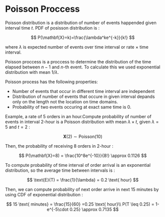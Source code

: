 # **Poisson Proccess**

Poisson distribution is a distribution of number of events happended given interval time $t$. PDF of posisson distribution is :

$$
P(\mathbf{X}=k)=\frac{\lambda^ke^{-k}}{k!}
$$

where $\lambda$ is expected number of events over time interval or rate $\times$ time interval.

Poisson proccess is a proccess to determine the distribution of the time elapsed between $n-1$ and $n$-th event. To calculate this we used exponential distribution with mean $1/\lambda$.

Poisson process has the following properties:

- Number of events that occur in different time interval are independent 
- Distribution of number of events that occure in given interval depands only on the length not the location on time domains.
- Probability of two events occuring at exact same time is 0. 

Example, a rate of 5 orders in an hour.Compute probability of number of events in interval 2-hour is a Poisson distribution with mean $\lambda \times t$, given $\lambda = 5$ and $t=2$ :

$$
\mathbf{X}(2) \sim \text{Poisson}(10)
$$

Then, the probability of receiving 8 orders in 2-hour :

$$
P(\mathbf{X}=8) = \frac{10^8e^{-10}}{8!} \approx 0.1126
$$

To compute probability of time interval of order arrival is an exponential distribution, so the average time between intervals is :

$$
\text{E}(T) = \frac{1}{\lambda} = 0.2 \text{ hour}
$$

Then, we can compute probability of next order arrive in next 15 minutes by using CDF of exponential distribution :

$$
15 \text{ minutes} = \frac{15}{60} =0.25 \text{ hour}\\
P(T \leq 0.25) = 1-e^{-5\cdot 0.25} \approx 0.7135
$$